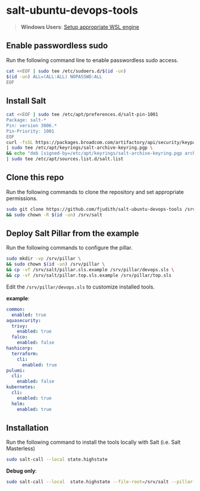 # salt-ubuntu-devops-tools

> **Windows Users**: [Setup appropriate WSL engine](./WSL2.md)

## Enable passwordless sudo

Run the following command line to enable passwordless sudo access.

```bash
cat <<EOF | sudo tee /etc/sudoers.d/$(id -un)
$(id -un) ALL=(ALL:ALL) NOPASSWD:ALL
EOF
```

## Install Salt

```bash
cat <<EOF | sudo tee /etc/apt/preferences.d/salt-pin-1001
Package: salt-*
Pin: version 3006.*
Pin-Priority: 1001
EOF
curl -fsSL https://packages.broadcom.com/artifactory/api/security/keypair/SaltProjectKey/public \
| sudo tee /etc/apt/keyrings/salt-archive-keyring.pgp \
&& echo "deb [signed-by=/etc/apt/keyrings/salt-archive-keyring.pgp arch=amd64]  https://packages.broadcom.com/artifactory/saltproject-deb stable main" \
| sudo tee /etc/apt/sources.list.d/salt.list
```

## Clone this repo

Run the following commands to clone the repository and set appropriate permissions.

```bash
sudo git clone https://github.com/fjudith/salt-ubuntu-devops-tools /srv/salt \
&& sudo chown -R $(id -un) /srv/salt
```


## Deploy Salt Pillar from the example

Run the following commands to configure the pillar.

```bash
sudo mkdir -vp /srv/pillar \
&& sudo chown $(id -un) /srv/pillar \
&& cp -vf /srv/salt/pillar.sls.example /srv/pillar/devops.sls \
&& cp -vf /srv/salt/pillar.top.sls.example /srv/pillar/top.sls
```

Edit the `/srv/pillar/devops.sls` to customize installed tools.

**example**:

```yaml
common:
  enabled: true
aquasecurity:
  trivy:
    enabled: true
  falco:
    enabled: false
hashicorp:
  terraform:
    cli:
      enabled: true
pulumi:
  cli:
    enabled: false
kubernetes:
  cli:
    enabled: true
  helm:
    enabled: true
```

## Installation

Run the following command to install the tools locally with Salt (i.e. Salt Masterless)

```bash
sudo salt-call --local state.highstate
```

**Debug only**:

```bash
sudo salt-call --local  state.highstate --file-root=/srv/salt --pillar-root=/srv/pillar --retcode-passthrough -l info
```
